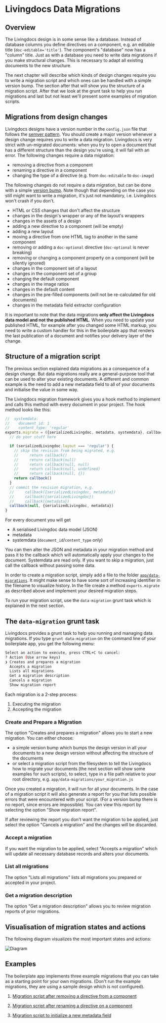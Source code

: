# Livingdocs Data Migrations

## Overview

The Livingdocs design is in some sense like a database. Instead of database columns you define directives on a component, e.g. an editable title (`doc-editable='title'`). The component's "database" now has a "column" title.
Just as with a database you need to write data migrations if you make structural changes. This is necessary to adapt all existing documents to the new structure.

The next chapter will describe which kinds of design changes require you to write a migration script and which ones can be handled with a simple version bump. The section after that will show you the structure of a migration script. After that we look at the grunt task to help you run migrations and last but not least we'll present some examples of migration scripts.

## Migrations from design changes

Livingdocs designs have a version number in the `config.json` file that follows the [semver pattern](http://semver.org/). You should create a major version whenever a design change requires you to write a data migration. Livingdocs is very strict with un-migrated documents: when you try to open a document that has a different structure than the design you're using, it will fail with an error.
The following changes require a data migration:
- removing a directive from a component
- renaming a directive in a component
- changing the type of a directive (e.g. from `doc-editable` to `doc-image`)

The following changes do not require a data migration, but can be done with a simple [version bump](#the-data-migration-grunt-task). Note though that depending on the case you still might want to write a migration, it's just not mandatory, i.e. Livingdocs won't crash if you don't.
- HTML or CSS changes that don't affect the structure
- changes in the design's wrapper or any of the layout's wrappers
- changes in the assets of a design
- adding a new directive to a component (will be empty)
- adding a new layout
- moving a directive from one HTML tag to another in the same component
- removing or adding a `doc-optional` directive (`doc-optional` is never breaking)
- removing or changing a component property on a component (will be silently ignored)
- changes in the component set of a layout
- changes in the component set of a group
- changing the default component
- changes in the image ratios
- changes in the default content
- changes in the pre-filled components (will not be re-calculated for old documents)
- changes in the metadata field extractor configuration

It is important to note that the data migrations **only affect the Livingdocs data model and not the published HTML**. When you need to update your published HTML, for example after you changed some HTML markup, you need to write a custom handler for this in the boilerplate app that renders the last publication of a document and notifies your delivery layer of the change.

## Structure of a migration script

The previous section explained data migrations as a consequence of a design change. But data migrations really are a general-purpose tool that can be used to alter your existing documents. A different and common example is the need to add a new metadata field to all of your documents and initialise the value in some way.

The Livingdocs migration framework gives you a hook method to implement and calls this method with every document in your project. The hook method looks like this:

```js
//  systemdata:
//    document_id: 1
//    content_type: 'regular'
exports.migrate = ({serializedLivingdoc, metadata, systemdata}, callback) => {
  // do your stuff here

  if (serializedLivingdoc.layout === 'regular') {
    // skip the revision from being migrated, e.g.
    //     return callback()
    //     return callback(null)
    //     return callback(null, null)
    //     return callback(null, undefined)
    //     return callback(null, {})
    return callback()
  }
  // commit the revision migration, e.g.
  //     callback({serializedLivingdoc, metadata})
  //     callback({serializedLivingdoc})
  //     callback({metadata})
  callback(null, {serializedLivingdoc, metadata})
}
```

For every document you will get
* A serialised Livingdoc data model (JSON)
* metadata
* systemdata (`document_id`/`content_type` only)

You can then alter the JSON and metadata in your migration method and pass it to the callback which will automatically apply your changes to the document. Systemdata are read only. If you want to skip a migration, just call the callback without passing some data.

In order to create a migration script, simply add a file to the folder [`app/data-migrations`](https://github.com/upfrontIO/livingdocs-server-boilerplate/tree/add-data-migration-sample/app/data-migrations). It might make sense to have some sort of increasing identifier in the filename to visualize history. In the file create a method `exports.migrate` as described above and implement your desired migration steps.

To run your migration script, use the `data-migration` grunt task which is explained in the next section.

## The `data-migration` grunt task

Livingdocs provides a grunt task to help you running and managing data migrations. If you type `grunt data-migration` on the command line of your boilerplate app, you get the following menu:

```sh
Select an action to execute, press CTRL+C to cancel:
? Action (Use arrow keys)
❯ Creates and prepares a migration
  Accepts a migration
  Lists all migrations
  Get a migration description
  Cancels a migration
  Show migration report
```

Each migration is a 2-step process:
1. Executing the migration
2. Accepting the migration

### Create and Prepare a Migration
The option "Creates and prepares a migration" allows you to start a new migration. You can either choose:
- a simple version bump which bumps the design version in all your documents to a new design version without affecting the structure of the documents
- or select a migration script from the filesystem to tell the Livingdocs how to migrate your documents (the next section will show some examples for such scripts), to select, type in a file path relative to your root directory, e.g. `app/data-migrations/your_migration.js`

Once you created a migration, it will run for all your documents. In the case of a migration script it will also generate a report for you that lists possible errors that were encountered with your script. (For a version bump there is no report, since errors are impossible). You can view this report by selecting the option "Show migration report".

If after reviewing the report you don't want the migration to be applied, just select the option "Cancels a migration" and the changes will be discarded.

### Accept a migration
If you want the migration to be applied, select "Accepts a migration" which will update all necessary database records and alters your documents.

### List all migrations
The option "Lists all migrations" lists all migrations you prepared or accepted in your project.

### Get a migration description
The option "Get a migration description" allows you to review migration reports of prior migrations.


## Visualisation of migration states and actions
The following diagram visualizes the most important states and actions:

![Diagram](./migration-task-states.jpg)

## Examples

The boilerplate app implements three example migrations that you can take as a starting point for your own migrations. (Don't run the example migrations, they are using a sample design which is not configured).

1. [Migration script after removing a directive from a component](https://github.com/upfrontIO/livingdocs-server-boilerplate/blob/master/app/data-migrations/000_example_remove_directive.js)

2. [Migration script after renaming a directive on a component](https://github.com/upfrontIO/livingdocs-server-boilerplate/blob/master/app/data-migrations/000_example_rename_directive.js)

3. [Migration script to initialize a new metadata field](https://github.com/upfrontIO/livingdocs-server-boilerplate/blob/master/app/data-migrations/000_example_add_metadata_field.js)
